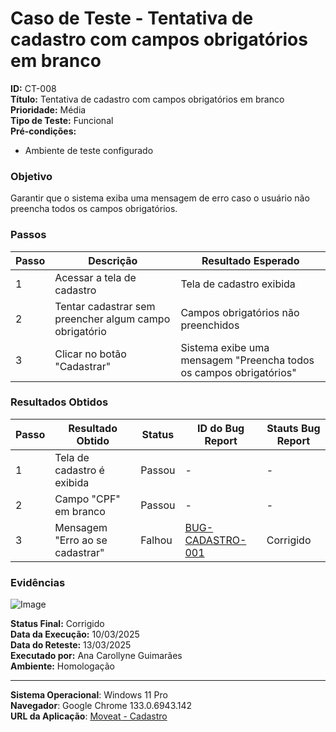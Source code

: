 # Caso de Teste - Tentativa de cadastro com campos obrigatórios em branco

**ID:** CT-008  
**Título:** Tentativa de cadastro com campos obrigatórios em branco  
**Prioridade:** Média  
**Tipo de Teste:** Funcional  
**Pré-condições:**  
- Ambiente de teste configurado

### Objetivo
Garantir que o sistema exiba uma mensagem de erro caso o usuário não preencha todos os campos obrigatórios.

### Passos
| Passo | Descrição                                                | Resultado Esperado                                                 |
|-------|----------------------------------------------------------|--------------------------------------------------------------------|
| 1     | Acessar a tela de cadastro                               | Tela de cadastro exibida                                           |
| 2     | Tentar cadastrar sem preencher algum campo obrigatório   | Campos obrigatórios não preenchidos                                |
| 3     | Clicar no botão "Cadastrar"                              | Sistema exibe uma mensagem "Preencha todos os campos obrigatórios" |

### Resultados Obtidos
| Passo | Resultado Obtido                           | Status  | ID do Bug Report | Stauts Bug Report |
|-------|--------------------------------------------|---------|------------------|-------------------|
| 1     | Tela de cadastro é exibida                 | Passou  | -                | -                 |
| 2     | Campo "CPF" em branco                      | Passou  | -                | -                 |
| 3     | Mensagem "Erro ao se cadastrar"            | Falhou  | [BUG-CADASTRO-001](https://github.com/orgs/Moveat-Fit/projects/4/views/1?pane=issue&itemId=101206786&issue=Moveat-Fit%7Cdocs%7C12)  | Corrigido | 

### Evidências
![Image](https://github.com/user-attachments/assets/bf456dfb-855e-4e27-951f-43fd8308a0ee)

**Status Final:** Corrigido   
**Data da Execução:** 10/03/2025    
**Data do Reteste:** 13/03/2025  
**Executado por:** Ana Carollyne Guimarães    
**Ambiente:** Homologação  

---
**Sistema Operacional**: Windows 11 Pro  
**Navegador**: Google Chrome 133.0.6943.142  
**URL da Aplicação**: [Moveat - Cadastro](http://localhost:3000/register)
